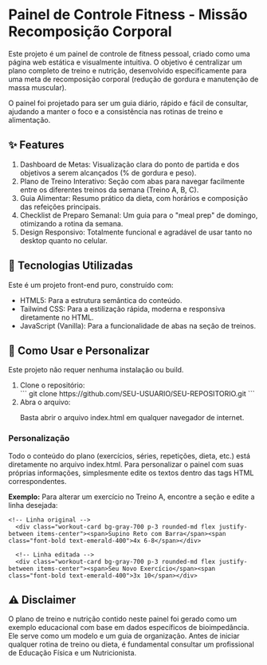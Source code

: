 <h1>Painel de Controle Fitness - Missão Recomposição Corporal</h1>
Este projeto é um painel de controle de fitness pessoal, criado como uma página web estática e visualmente intuitiva. O objetivo é centralizar um plano completo de treino e nutrição, desenvolvido especificamente para uma meta de recomposição corporal (redução de gordura e manutenção de massa muscular).

O painel foi projetado para ser um guia diário, rápido e fácil de consultar, ajudando a manter o foco e a consistência nas rotinas de treino e alimentação.

<h2>✨ Features</h2>
<ol>
  <li>Dashboard de Metas: Visualização clara do ponto de partida e dos objetivos a serem alcançados (% de gordura e peso).</li>
  <li>Plano de Treino Interativo: Seção com abas para navegar facilmente entre os diferentes treinos da semana (Treino A, B, C).</li>
  <li>Guia Alimentar: Resumo prático da dieta, com horários e composição das refeições principais.</li>
  <li>Checklist de Preparo Semanal: Um guia para o "meal prep" de domingo, otimizando a rotina da semana.</li>
  <li>Design Responsivo: Totalmente funcional e agradável de usar tanto no desktop quanto no celular.</li>
</ol>

<h2>🚀 Tecnologias Utilizadas</h2>
<p>Este é um projeto front-end puro, construído com:</p>

<ul>
  <li>HTML5: Para a estrutura semântica do conteúdo.</li>
  <li>Tailwind CSS: Para a estilização rápida, moderna e responsiva diretamente no HTML.</li>
  <li>JavaScript (Vanilla): Para a funcionalidade de abas na seção de treinos.</li>
</ul>

<h2>🔧 Como Usar e Personalizar</h2>
Este projeto não requer nenhuma instalação ou build.
<ol>
  <li>Clone o repositório:</li>
  ```
  git clone https://github.com/SEU-USUARIO/SEU-REPOSITORIO.git
  ```
  <li>Abra o arquivo:</li>
  <p>Basta abrir o arquivo index.html em qualquer navegador de internet.</p>
</ol>

<h3>
  <strong>
    Personalização
  </strong>
</h3>
Todo o conteúdo do plano (exercícios, séries, repetições, dieta, etc.) está diretamente no arquivo index.html. Para personalizar o painel com suas próprias informações, simplesmente edite os textos dentro das tags HTML correspondentes.

<strong>Exemplo:</strong> Para alterar um exercício no Treino A, encontre a seção <!-- TREINO A --> e edite a linha desejada:

```
<!-- Linha original -->
  <div class="workout-card bg-gray-700 p-3 rounded-md flex justify-between items-center"><span>Supino Reto com Barra</span><span class="font-bold text-emerald-400">4x 6-8</span></div>

  <!-- Linha editada -->
  <div class="workout-card bg-gray-700 p-3 rounded-md flex justify-between items-center"><span>Seu Novo Exercício</span><span class="font-bold text-emerald-400">3x 10</span></div>
```


<h2>⚠️ Disclaimer</h2>
O plano de treino e nutrição contido neste painel foi gerado como um exemplo educacional com base em dados específicos de bioimpedância. Ele serve como um modelo e um guia de organização. Antes de iniciar qualquer rotina de treino ou dieta, é fundamental consultar um profissional de Educação Física e um Nutricionista.